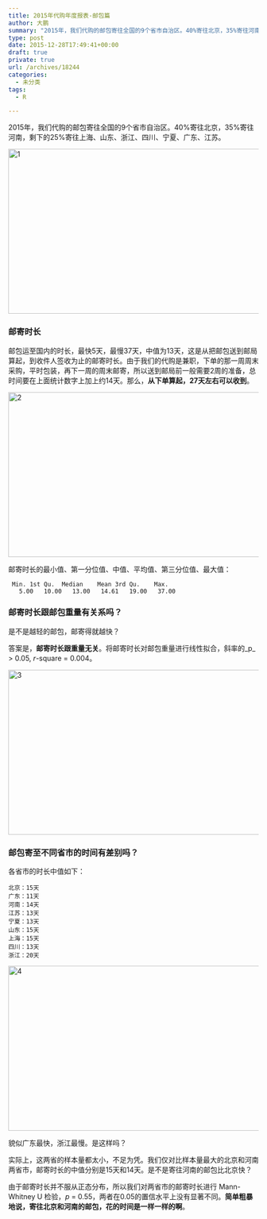 ```yaml
---
title: 2015年代购年度报表-邮包篇
author: 大鹏
summary: "2015年，我们代购的邮包寄往全国的9个省市自治区。40%寄往北京，35%寄往河南，剩下的25%寄往上海、山东、浙江、四川、宁夏、广东、江苏。"
type: post
date: 2015-12-28T17:49:41+00:00
draft: true
private: true
url: /archives/18244
categories:
  - 未分类
tags:
  - R

---
```

2015年，我们代购的邮包寄往全国的9个省市自治区。40%寄往北京，35%寄往河南，剩下的25%寄往上海、山东、浙江、四川、宁夏、广东、江苏。

[<img src="http://pzhao.org/wp-content/uploads/2015/12/1.jpg" alt="1" width="640" height="332" class="alignnone size-full wp-image-18249" srcset="http://pzhao.org/wp-content/uploads/2015/12/1.jpg 640w, http://pzhao.org/wp-content/uploads/2015/12/1-300x155.jpg 300w" sizes="(max-width: 640px) 100vw, 640px" />][1]

### 邮寄时长

邮包运至国内的时长，最快5天，最慢37天，中值为13天，这是从把邮包送到邮局算起，到收件人签收为止的邮寄时长。由于我们的代购是兼职，下单的那一周周末采购，平时包装，再下一周的周末邮寄，所以送到邮局前一般需要2周的准备，总时间要在上面统计数字上加上约14天。那么，**从下单算起，27天左右可以收到**。

[<img src="http://pzhao.org/wp-content/uploads/2015/12/2.jpg" alt="2" width="640" height="332" class="alignnone size-full wp-image-18250" srcset="http://pzhao.org/wp-content/uploads/2015/12/2.jpg 640w, http://pzhao.org/wp-content/uploads/2015/12/2-300x155.jpg 300w" sizes="(max-width: 640px) 100vw, 640px" />][2]

邮寄时长的最小值、第一分位值、中值、平均值、第三分位值、最大值：

     Min. 1st Qu.  Median    Mean 3rd Qu.    Max.
       5.00   10.00   13.00   14.61   19.00   37.00
    

### 邮寄时长跟邮包重量有关系吗？

是不是越轻的邮包，邮寄得就越快？

答案是，**邮寄时长跟重量无关**。将邮寄时长对邮包重量进行线性拟合，斜率的_p_ > 0.05, _r_-square = 0.004。

[<img src="http://pzhao.org/wp-content/uploads/2015/12/3.jpg" alt="3" width="640" height="332" class="alignnone size-full wp-image-18251" srcset="http://pzhao.org/wp-content/uploads/2015/12/3.jpg 640w, http://pzhao.org/wp-content/uploads/2015/12/3-300x155.jpg 300w" sizes="(max-width: 640px) 100vw, 640px" />][3]

### 邮包寄至不同省市的时间有差别吗？

各省市的时长中值如下：

    北京：15天
    广东：11天
    河南：14天
    江苏：13天
    宁夏：13天
    山东：15天
    上海：15天
    四川：13天
    浙江：20天
    

[<img src="http://pzhao.org/wp-content/uploads/2015/12/4.jpg" alt="4" width="640" height="332" class="alignnone size-full wp-image-18252" srcset="http://pzhao.org/wp-content/uploads/2015/12/4.jpg 640w, http://pzhao.org/wp-content/uploads/2015/12/4-300x155.jpg 300w" sizes="(max-width: 640px) 100vw, 640px" />][4]

貌似广东最快，浙江最慢。是这样吗？

实际上，这两省的样本量都太小，不足为凭。我们仅对比样本量最大的北京和河南两省市，邮寄时长的中值分别是15天和14天。是不是寄往河南的邮包比北京快？

由于邮寄时长并不服从正态分布，所以我们对两省市的邮寄时长进行 Mann-Whitney U 检验，_p_ = 0.55，两者在0.05的置信水平上没有显著不同。**简单粗暴地说，寄往北京和河南的邮包，花的时间是一样一样的啊**。

 [1]: http://pzhao.org/wp-content/uploads/2015/12/1.jpg
 [2]: http://pzhao.org/wp-content/uploads/2015/12/2.jpg
 [3]: http://pzhao.org/wp-content/uploads/2015/12/3.jpg
 [4]: http://pzhao.org/wp-content/uploads/2015/12/4.jpg
